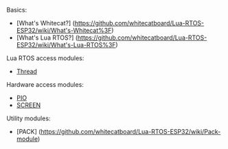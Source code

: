 Basics:
* [What's Whitecat?] (https://github.com/whitecatboard/Lua-RTOS-ESP32/wiki/What's-Whitecat%3F)
* [What's Lua RTOS?] (https://github.com/whitecatboard/Lua-RTOS-ESP32/wiki/What's-Lua-RTOS%3F)


Lua RTOS access modules:

* [Thread](https://github.com/whitecatboard/Lua-RTOS-ESP32/wiki/Thread-Module)


Hardware access modules:
* [PIO](https://github.com/whitecatboard/Lua-RTOS-ESP32/wiki/PIO-Module)
* [SCREEN](https://github.com/whitecatboard/Lua-RTOS-ESP32/wiki/SCREEN-Module)


Utility modules:
* [PACK] (https://github.com/whitecatboard/Lua-RTOS-ESP32/wiki/Pack-module)